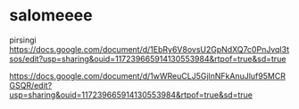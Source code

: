 # salomeeee
pirsingi
https://docs.google.com/document/d/1EbRy6V8ovsU2GpNdXQ7c0PnJvqI3tsos/edit?usp=sharing&ouid=117239665914130553984&rtpof=true&sd=true


https://docs.google.com/document/d/1wWReuCLJ5GjlnNFkAnuJluf95MCRGSQR/edit?usp=sharing&ouid=117239665914130553984&rtpof=true&sd=true
